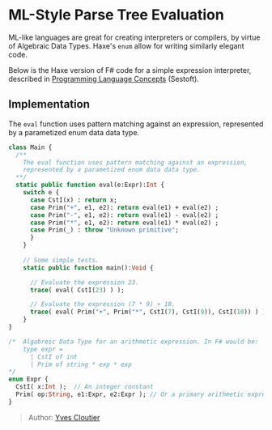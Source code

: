 [tags]: / "functional, ADT, enum, parsing"

# ML-Style Parse Tree Evaluation

ML-like languages are great for creating interpreters or compilers, by virtue of Algebraic Data Types.
Haxe's `enum` allow for writing similarly elegant code.

Below is the Haxe version of F# code for a simple expression interpreter, described in [Programming Language Concepts](https://github.com/steshaw/plc-sestoft) (Sestoft). 

## Implementation

The `eval` function uses pattern matching against an expression, represented by a parametized enum data data type. 
```haxe
class Main {
  /** 
    The eval function uses pattern matching against an expression, 
    represented by a parametized enum data data type. 
  **/
  static public function eval(e:Expr):Int {
    switch e {
      case CstI(x) : return x;
      case Prim("+", e1, e2): return eval(e1) + eval(e2) ;
      case Prim("-", e1, e2): return eval(e1) - eval(e2) ;
      case Prim("*", e1, e2): return eval(e1) * eval(e2) ;
      case Prim(_) : throw "Unknown primitive";
      }
    }
 
    // Some simple tests.
    static public function main():Void {

      // Evaluate the expression 23.
      trace( eval( CstI(23) ) );

      // Evaluate the expression (7 * 9) + 10.
      trace( eval( Prim("+", Prim("*", CstI(7), CstI(9)), CstI(10)) ) );
    }
}

/*  Algabreic Data Type for an arithmetic expression. In F# would be:
    type expr = 
      | CstI of int
      | Prim of string * exp * exp 
*/
enum Expr {
  CstI( x:Int );  // An integer constant
  Prim( op:String, e1:Expr, e2:Expr ); // Or a primary arithmetic expression
}
```

> Author: [Yves Cloutier](https://github.com/cloutiy)
